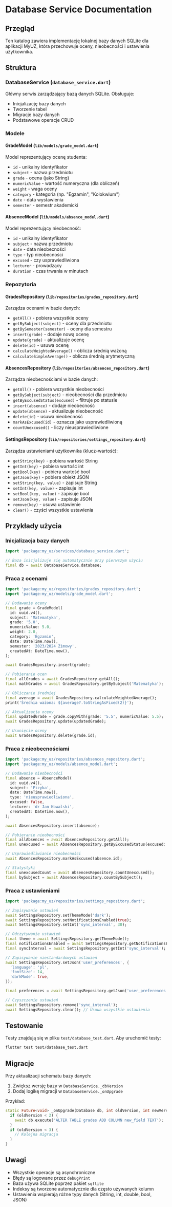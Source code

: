 # Database Service Documentation

## Przegląd

Ten katalog zawiera implementację lokalnej bazy danych SQLite dla aplikacji MyUZ, która przechowuje oceny, nieobecności i ustawienia użytkownika.

## Struktura

### DatabaseService (`database_service.dart`)

Główny serwis zarządzający bazą danych SQLite. Obsługuje:
- Inicjalizację bazy danych
- Tworzenie tabel
- Migracje bazy danych
- Podstawowe operacje CRUD

### Modele

#### GradeModel (`lib/models/grade_model.dart`)
Model reprezentujący ocenę studenta:
- `id` - unikalny identyfikator
- `subject` - nazwa przedmiotu
- `grade` - ocena (jako String)
- `numericValue` - wartość numeryczna (dla obliczeń)
- `weight` - waga oceny
- `category` - kategoria (np. "Egzamin", "Kolokwium")
- `date` - data wystawienia
- `semester` - semestr akademicki

#### AbsenceModel (`lib/models/absence_model.dart`)
Model reprezentujący nieobecność:
- `id` - unikalny identyfikator
- `subject` - nazwa przedmiotu
- `date` - data nieobecności
- `type` - typ nieobecności
- `excused` - czy usprawiedliwiona
- `lecturer` - prowadzący
- `duration` - czas trwania w minutach

### Repozytoria

#### GradesRepository (`lib/repositories/grades_repository.dart`)
Zarządza ocenami w bazie danych:
- `getAll()` - pobiera wszystkie oceny
- `getBySubject(subject)` - oceny dla przedmiotu
- `getBySemester(semester)` - oceny dla semestru
- `insert(grade)` - dodaje nową ocenę
- `update(grade)` - aktualizuje ocenę
- `delete(id)` - usuwa ocenę
- `calculateWeightedAverage()` - oblicza średnią ważoną
- `calculateSimpleAverage()` - oblicza średnią arytmetyczną

#### AbsencesRepository (`lib/repositories/absences_repository.dart`)
Zarządza nieobecnościami w bazie danych:
- `getAll()` - pobiera wszystkie nieobecności
- `getBySubject(subject)` - nieobecności dla przedmiotu
- `getByExcusedStatus(excused)` - filtruje po statusie
- `insert(absence)` - dodaje nieobecność
- `update(absence)` - aktualizuje nieobecność
- `delete(id)` - usuwa nieobecność
- `markAsExcused(id)` - oznacza jako usprawiedliwioną
- `countUnexcused()` - liczy nieusprawiedliwione

#### SettingsRepository (`lib/repositories/settings_repository.dart`)
Zarządza ustawieniami użytkownika (klucz-wartość):
- `getString(key)` - pobiera wartość String
- `getInt(key)` - pobiera wartość int
- `getBool(key)` - pobiera wartość bool
- `getJson(key)` - pobiera obiekt JSON
- `setString(key, value)` - zapisuje String
- `setInt(key, value)` - zapisuje int
- `setBool(key, value)` - zapisuje bool
- `setJson(key, value)` - zapisuje JSON
- `remove(key)` - usuwa ustawienie
- `clear()` - czyści wszystkie ustawienia

## Przykłady użycia

### Inicjalizacja bazy danych

```dart
import 'package:my_uz/services/database_service.dart';

// Baza inicjalizuje się automatycznie przy pierwszym użyciu
final db = await DatabaseService.database;
```

### Praca z ocenami

```dart
import 'package:my_uz/repositories/grades_repository.dart';
import 'package:my_uz/models/grade_model.dart';

// Dodawanie oceny
final grade = GradeModel(
  id: uuid.v4(),
  subject: 'Matematyka',
  grade: '5.0',
  numericValue: 5.0,
  weight: 2.0,
  category: 'Egzamin',
  date: DateTime.now(),
  semester: '2023/2024 Zimowy',
  createdAt: DateTime.now(),
);

await GradesRepository.insert(grade);

// Pobieranie ocen
final allGrades = await GradesRepository.getAll();
final mathGrades = await GradesRepository.getBySubject('Matematyka');

// Obliczanie średniej
final average = await GradesRepository.calculateWeightedAverage();
print('Średnia ważona: ${average?.toStringAsFixed(2)}');

// Aktualizacja oceny
final updatedGrade = grade.copyWith(grade: '5.5', numericValue: 5.5);
await GradesRepository.update(updatedGrade);

// Usunięcie oceny
await GradesRepository.delete(grade.id);
```

### Praca z nieobecnościami

```dart
import 'package:my_uz/repositories/absences_repository.dart';
import 'package:my_uz/models/absence_model.dart';

// Dodawanie nieobecności
final absence = AbsenceModel(
  id: uuid.v4(),
  subject: 'Fizyka',
  date: DateTime.now(),
  type: 'nieusprawiedliwiona',
  excused: false,
  lecturer: 'dr Jan Kowalski',
  createdAt: DateTime.now(),
);

await AbsencesRepository.insert(absence);

// Pobieranie nieobecności
final allAbsences = await AbsencesRepository.getAll();
final unexcused = await AbsencesRepository.getByExcusedStatus(excused: false);

// Usprawiedliwianie nieobecności
await AbsencesRepository.markAsExcused(absence.id);

// Statystyki
final unexcusedCount = await AbsencesRepository.countUnexcused();
final bySubject = await AbsencesRepository.countBySubject();
```

### Praca z ustawieniami

```dart
import 'package:my_uz/repositories/settings_repository.dart';

// Zapisywanie ustawień
await SettingsRepository.setThemeMode('dark');
await SettingsRepository.setNotificationsEnabled(true);
await SettingsRepository.setInt('sync_interval', 30);

// Odczytywanie ustawień
final theme = await SettingsRepository.getThemeMode();
final notificationsEnabled = await SettingsRepository.getNotificationsEnabled();
final syncInterval = await SettingsRepository.getInt('sync_interval');

// Zapisywanie niestandardowych ustawień
await SettingsRepository.setJson('user_preferences', {
  'language': 'pl',
  'fontSize': 14,
  'darkMode': true,
});

final preferences = await SettingsRepository.getJson('user_preferences');

// Czyszczenie ustawień
await SettingsRepository.remove('sync_interval');
await SettingsRepository.clear(); // Usuwa wszystkie ustawienia
```

## Testowanie

Testy znajdują się w pliku `test/database_test.dart`. Aby uruchomić testy:

```bash
flutter test test/database_test.dart
```

## Migracje

Przy aktualizacji schematu bazy danych:

1. Zwiększ wersję bazy w `DatabaseService._dbVersion`
2. Dodaj logikę migracji w `DatabaseService._onUpgrade`

Przykład:

```dart
static Future<void> _onUpgrade(Database db, int oldVersion, int newVersion) async {
  if (oldVersion < 2) {
    await db.execute('ALTER TABLE grades ADD COLUMN new_field TEXT');
  }
  if (oldVersion < 3) {
    // Kolejna migracja
  }
}
```

## Uwagi

- Wszystkie operacje są asynchroniczne
- Błędy są logowane przez `debugPrint`
- Baza używa SQLite poprzez pakiet `sqflite`
- Indeksy są tworzone automatycznie dla często używanych kolumn
- Ustawienia wspierają różne typy danych (String, int, double, bool, JSON)
